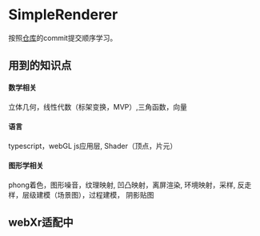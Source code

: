 # SimpleRenderer

按照<a href="https://github.com/jwagner/webglice">仓库</a>的commit提交顺序学习。

<h2>用到的知识点</h2>
<h4>数学相关</h4> 立体几何，线性代数（标架变换，MVP）,三角函数，向量
<h4>语言</h4>typescript，webGL js应用层, Shader（顶点，片元）
<h4>图形学相关</h4> phong着色，图形噪音，纹理映射, 凹凸映射，离屏渲染, 环境映射，采样, 反走样，层级建模（场景图），过程建模， 阴影贴图


<h2>webXr适配中</h2>
